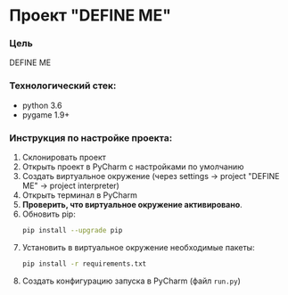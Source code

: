 # Проект "DEFINE ME"

### Цель
DEFINE ME

### Технологический стек:
- python 3.6
- pygame 1.9+

### Инструкция по настройке проекта:
1. Склонировать проект
2. Открыть проект в PyCharm с наcтройками по умолчанию
3. Создать виртуальное окружение (через settings -> project "DEFINE ME" -> project interpreter)
4. Открыть терминал в PyCharm
5. **Проверить, что виртуальное окружение активировано**.
6. Обновить pip:
    ```bash
    pip install --upgrade pip
    ```
7. Установить в виртуальное окружение необходимые пакеты: 
    ```bash
    pip install -r requirements.txt
    ```
8. Создать конфигурацию запуска в PyCharm (файл `run.py`)
